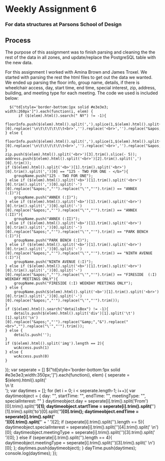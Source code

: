 # Weekly Assignment 6
### For data structures at Parsons School of Design

## Process
The purpose of this assignment was to finish parsing and cleaning the the rest of the data in all zones, and update/replace the PostgreSQL table with the new data.

For this assignment I worked with Amina Brown and James Troxel. We started with parsing the rest the html files to get out the data we wanted. We ended up parsing the floor info, group name, details, if there is wheelchair access, day, start time, end time, special interest, zip, address, building, and meeting type for each meeting. The code we used is included below:

      $("td[style='border-bottom:1px solid #e3e3e3; width:260px']").each(function(i, elem) {
          if ($(elem).html().search(" NY") != -1){
            floorInfo.push($(elem).html().split(',').splice(1,$(elem).html().split(',').length).join(',').split('NY')[0].replace('\n\t\t\t\t\t\t<br>','').replace('<br>','').replace("&apos;","'").replace("&amp;","&").trim());
    } else {
        floorInfo.push($(elem).html().split(',').splice(1,$(elem).html().split(',').length).join(',').split('100')[0].replace('\n\t\t\t\t\t\t<br>','').replace('<br>','').replace("&apos;","'").replace("&amp;","&").trim());
    }
    zip.push($(elem).html().split('<br>')[3].trim().slice(- 5));
    address.push($(elem).html().split('<br>')[2].trim().split(',')[0].trim());
    if ($(elem).html().split('<b>')[1].trim().split('<br>')[0].trim().split(',')[0] == "125 - TWO FOR ONE - </b>"){
        groupName.push("125 - TWO FOR ONE");
    } else if ($(elem).html().split('<b>')[1].trim().split('<br>')[0].trim().split(',')[0].split('-')[0].replace("&apos;","'").replace("\'","'").trim() == "ANNEX                               (:I)"){
        groupName.push("ANNEX (:I)");
    } else if ($(elem).html().split('<b>')[1].trim().split('<br>')[0].trim().split(',')[0].split('-')[0].replace("&apos;","'").replace("\'","'").trim() == "ANNEX    (:II)"){
        groupName.push("ANNEX (:II)");
    } else if ($(elem).html().split('<b>')[1].trim().split('<br>')[0].trim().split(',')[0].split('-')[0].replace("&apos;","'").replace("\'","'").trim() == "PARK BENCH   (:I)"){
        groupName.push("PARK BENCH (:I)");
    } else if ($(elem).html().split('<b>')[1].trim().split('<br>')[0].trim().split(',')[0].split('-')[0].replace("&apos;","'").replace("\'","'").trim() == "NINTH AVENUE           (:I)"){
        groupName.push("NINTH AVENUE (:I)");
    } else if ($(elem).html().split('<b>')[1].trim().split('<br>')[0].trim().split(',')[0].split('-')[0].replace("&apos;","'").replace("\'","'").trim() == "FIRESIDE  (:I)  WEEKDAY MEETINGS ONLY"){
        groupName.push("FIRESIDE (:I) WEEKDAY MEETINGS ONLY");
    } else {
        groupName.push($(elem).html().split('<b>')[1].trim().split('<br>')[0].trim().split(',')[0].split('-')[0].replace("&apos;","'").replace("\'","'").trim());
    }
    if ($(elem).html().search("detailsBox") != -1){
        details.push($(elem).html().split('div')[1].split('\t')[1].split('\n')[0].replace("&apos;","'").replace("&amp;","&").replace("<br>","").replace("\'","'").trim());
    } else {
        details.push('');
    }
    if ($(elem).html().split('img').length == 2){
        wcAccess.push(1)
    } else {
        wcAccess.push(0)
    }
});
    var seperate = []
$("td[style='border-bottom:1px solid #e3e3e3;width:350px;']").each(function(i, elem) {
    seperate = $(elem).html().split('<br>\n                    \t<br>');
    var daytimes = [];
    for (let i = 0; i < seperate.length-1; i++){
        var daytimeobject = {
            day: "",
            startTime: "",
            endTime: "",
            meetingType: "",
            specialInterest: ""
        }
        daytimeobject.day = seperate[i].trim().split('From')[0].trim().split('<b>')[1];
        daytimeobject.startTime = seperate[i].trim().split('</b>')[1].trim().split('to')[0].split('<b>')[0].trim();
        daytimeobject.endTime = seperate[i].trim().split('<br>')[0].trim().split('</b>' + ' ')[2];
        if (seperate[i].trim().split('</b>').length == 5){
            daytimeobject.specialInterest = seperate[i].trim().split('</b>')[4].trim().split(' \n')[0];
            daytimeobject.meetingType = seperate[i].trim().split('</b>')[3].trim().split('<br>')[0];
        } else if (seperate[i].trim().split('</b>').length == 4){
            daytimeobject.meetingType = seperate[i].trim().split('</b>')[3].trim().split(' \n')[0];
        };
        daytimes.push(daytimeobject);
    }
    dayTime.push(daytimes);
    console.log(daytimes);
});
